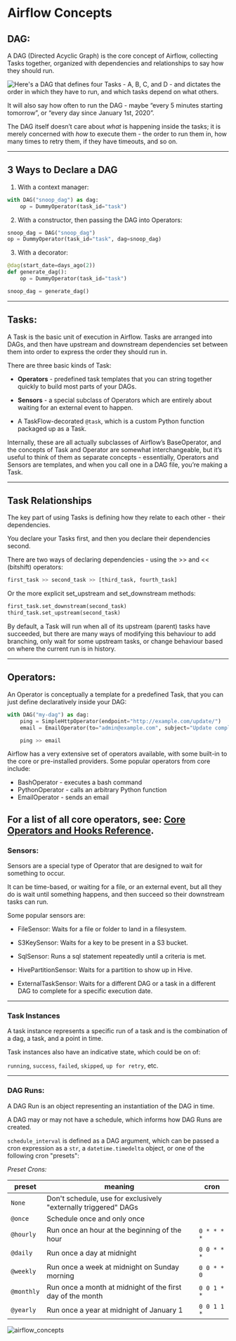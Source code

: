 # Airflow Concepts
## DAG:

A DAG (Directed Acyclic Graph) is the core concept of Airflow, collecting Tasks together, organized with dependencies and relationships to say how they should run.

<img style="float: left;" src="https://airflow.apache.org/docs/apache-airflow/stable/_images/basic-dag.png">

Here's a DAG that defines four Tasks - A, B, C, and D - and dictates the order in which they have to run, and which tasks depend on what others. 

It will also say how often to run the DAG - maybe “every 5 minutes starting tomorrow”, or “every day since January 1st, 2020”.

The DAG itself doesn’t care about *what* is happening inside the tasks; it is merely concerned with *how* to execute them - the order to run them in, how many times to retry them, if they have timeouts, and so on.

---

## 3 Ways to Declare a DAG

1) With a context manager:

```python
with DAG("snoop_dag") as dag:
    op = DummyOperator(task_id="task")
```

2) With a constructor, then passing the DAG into Operators:

```python
snoop_dag = DAG("snoop_dag")
op = DummyOperator(task_id="task", dag=snoop_dag)
```

3) With a decorator:

```python
@dag(start_date=days_ago(2))
def generate_dag():
    op = DummyOperator(task_id="task")

snoop_dag = generate_dag()
```
---
## Tasks:

A Task is the basic unit of execution in Airflow. Tasks are arranged into DAGs, and then have upstream and downstream dependencies set between them into order to express the order they should run in.

There are three basic kinds of Task:

 - **Operators** - predefined task templates that you can string together quickly to build most parts of your DAGs.

- **Sensors** -  a special subclass of Operators which are entirely about waiting for an external event to happen.

- A TaskFlow-decorated `@task`, which is a custom Python function packaged up as a Task.

Internally, these are all actually subclasses of Airflow’s BaseOperator, and the concepts of Task and Operator are somewhat interchangeable, but it’s useful to think of them as separate concepts - essentially, Operators and Sensors are templates, and when you call one in a DAG file, you’re making a Task.

---

## Task Relationships

The key part of using Tasks is defining how they relate to each other - their dependencies. 

You declare your Tasks first, and then you declare their dependencies second.

There are two ways of declaring dependencies - using the >> and << (bitshift) operators:

```python
first_task >> second_task >> [third_task, fourth_task]
```
Or the more explicit set_upstream and set_downstream methods:

```python
first_task.set_downstream(second_task)
third_task.set_upstream(second_task)
```

By default, a Task will run when all of its upstream (parent) tasks have succeeded, but there are many ways of modifying this behaviour to add branching, only wait for some upstream tasks, or change behaviour based on where the current run is in history.

---
## Operators:

An Operator is conceptually a template for a predefined Task, that you can just define declaratively inside your DAG:
```python
with DAG("my-dag") as dag:
    ping = SimpleHttpOperator(endpoint="http://example.com/update/")
    email = EmailOperator(to="admin@example.com", subject="Update complete")

    ping >> email
```

Airflow has a very extensive set of operators available, with some built-in to the core or pre-installed providers. Some popular operators from core include:

- BashOperator - executes a bash command
- PythonOperator - calls an arbitrary Python function
- EmailOperator - sends an email

For a list of all core operators, see: [Core Operators and Hooks Reference](https://airflow.apache.org/docs/apache-airflow/stable/operators-and-hooks-ref.html).
---
### Sensors:

Sensors are a special type of Operator that are designed to wait for something to occur. 

It can be time-based, or waiting for a file, or an external event, but all they do is wait until something happens, and then succeed so their downstream tasks can run.

Some popular sensors are:
-  FileSensor: Waits for a file or folder to land in a filesystem.

-  S3KeySensor: Waits for a key to be present in a S3 bucket.

-  SqlSensor: Runs a sql statement repeatedly until a criteria is met.

-  HivePartitionSensor: Waits for a partition to show up in Hive.

-  ExternalTaskSensor: Waits for a different DAG or a task in a different DAG to complete for a specific execution date. 

---

### Task Instances

A task instance represents a specific run of a task and is the combination of a dag, a task, and a point in time. 

Task instances also have an indicative state, which could be on of:

 `running`, `success`, `failed`, `skipped`, `up for retry`, etc.

---
### DAG Runs:

A DAG Run is an object representing an instantiation of the DAG in time. 

A DAG may or may not have a schedule, which informs how DAG Runs are created. 

`schedule_interval` is defined as a DAG argument, which can be passed a cron expression as a `str`, a `datetime.timedelta` object, or one of the following cron "presets":

*Preset Crons:*

| preset     | meaning                                                         | cron        |
| ---------- | --------------------------------------------------------------- | ----------- |
| `None`     | Don't schedule, use for exclusively "externally triggered" DAGs |             |
| `@once`    | Schedule once and only once                                     |             |
| `@hourly`  | Run once an hour at the beginning of the hour                   | `0 * * * *` |
| `@daily`   | Run once a day at midnight                                      | `0 0 * * *` |
| `@weekly`  | Run once a week at midnight on Sunday morning                   | `0 0 * * 0` |
| `@monthly` | Run once a month at midnight of the first day of the month      | `0 0 1 * *` |
| `@yearly`  | Run once a year at midnight of January 1                        | `0 0 1 1 *` |

![airflow_concepts](airflow_concepts.png)
